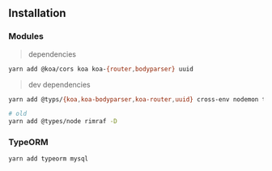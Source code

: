 ## Installation

### Modules

> dependencies

```sh
yarn add @koa/cors koa koa-{router,bodyparser} uuid
```

> dev dependencies

```sh
yarn add @typs/{koa,koa-bodyparser,koa-router,uuid} cross-env nodemon ts-loader ts-node typescript -D

# old
yarn add @types/node rimraf -D
```

### TypeORM

```sh
yarn add typeorm mysql
```
